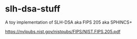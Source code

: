 # slh-dsa-stuff
A toy implementation of SLH-DSA aka FIPS 205 aka SPHINCS+

https://nvlpubs.nist.gov/nistpubs/FIPS/NIST.FIPS.205.pdf
